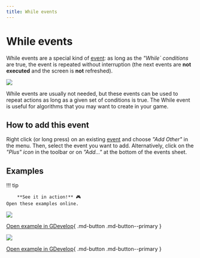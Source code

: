 ```yaml
---
title: While events
---
```

# While events

While events are a special kind of [event](/gdevelop5/events): as long as the *"While` conditions* are true, the event is repeated without interruption (the next events are **not executed** and the screen is **not** refreshed).

![](/gdevelop5/events/while/pasted/20220215-152759.png)

While events are usually not needed, but these events can be used to repeat actions as long as a given set of conditions is true. The While event is useful for algorithms that you may want to create in your game.

## How to add this event

Right click (or long press) on an existing [event](/gdevelop5/events) and choose *"Add Other"* in the menu. Then, select the event you want to add.
Alternatively, click on the *"Plus" icon* in the toolbar or on *"Add..."* at the bottom of the events sheet.

## Examples

!!! tip

        **See it in action!** 🎮
    Open these examples online.

[![](/gdevelop5/events/spaceshooternew.png)](https://editor.gdevelop.io/?project=example://asteroids)

[Open example in GDevelop](https://editor.gdevelop.io/?project=example://asteroids){ .md-button .md-button--primary }

[![](/gdevelop5/events/pathfinding/pathfindinggeneral.png)](https://editor.gdevelop.io/?project=example://pathfinding)

[Open example in GDevelop](https://editor.gdevelop.io/?project=example://pathfinding){ .md-button .md-button--primary }